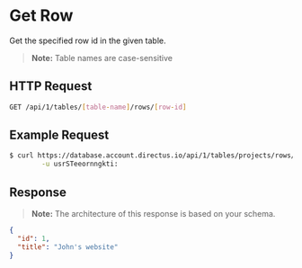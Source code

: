# Get Row

Get the specified row id in the given table.

> **Note:** Table names are case-sensitive

## HTTP Request

```bash
GET /api/1/tables/[table-name]/rows/[row-id]
```

## Example Request

```bash
$ curl https://database.account.directus.io/api/1/tables/projects/rows/1 \
        -u usrSTeeornngkti:
```

## Response

> **Note:** The architecture of this response is based on your schema.

```json
{
  "id": 1,
  "title": "John's website"
}
```
